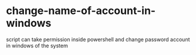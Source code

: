 # change-name-of-account-in-windows
script can take permission inside powershell and change password account in windows of the system
